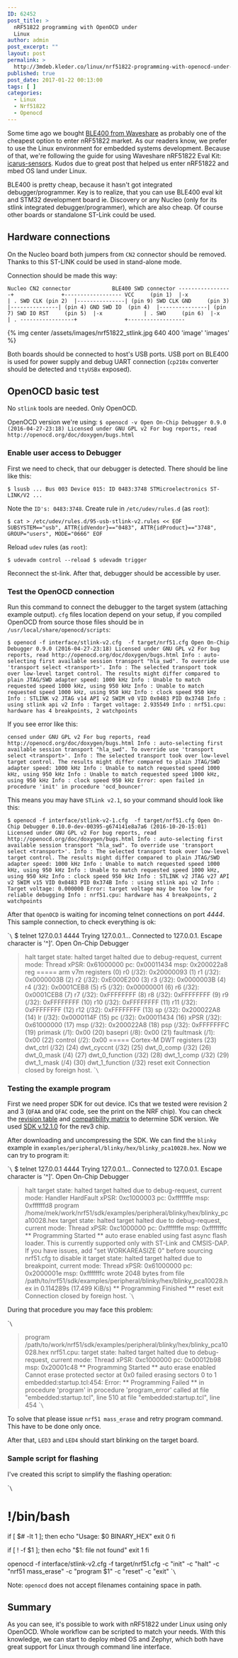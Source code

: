 ```yaml
---
ID: 62452
post_title: >
  nRF51822 programming with OpenOCD under
  Linux
author: admin
post_excerpt: ""
layout: post
permalink: >
  http://3mdeb.kleder.co/linux/nrf51822-programming-with-openocd-under-linux/
published: true
post_date: 2017-01-22 00:13:00
tags: [ ]
categories:
  - Linux
  - Nrf51822
  - Openocd
---
```

Some time ago we bought [BLE400 from Waveshare][1] as probably one of the cheapest option to enter nRF51822 market. As our readers know, we prefer to use the Linux environment for embedded systems development. Because of that, we're following the guide for using Waveshare nRF51822 Eval Kit: [icarus-sensors][2]. Kudos due to great post that helped us enter nRF51822 and mbed OS land under Linux.

BLE400 is pretty cheap, because it hasn't got integrated debugger/programmer. Key is to realize, that you can use BLE400 eval kit and STM32 development board ie. Discovery or any Nucleo (only for its stlink integrated debugger/programmer), which are also cheap. Of course other boards or standalone ST-Link could be used.

## Hardware connections

On the Nucleo board both jumpers from `CN2` connector should be removed. Thanks to this ST-LINK could be used in stand-alone mode.

Connection should be made this way:

`Nucleo CN2 connector             BLE400 SWD connector
-----------------+               +------------------
VCC     (pin 1)  |-x             | .
SWD CLK (pin 2)  |---------------| (pin 9) SWD CLK
GND     (pin 3)  |---------------| (pin 4) GND
SWD IO  (pin 4)  |---------------| (pin 7) SWD IO
RST     (pin 5)  |-x             | .
SWO     (pin 6)  |-x             | .
-----------------+               +------------------`

{% img center /assets/images/nrf51822_stlink.jpg 640 400 'image' 'images' %}

Both boards should be connected to host's USB ports. USB port on BLE400 is used for power supply and debug UART connection (`cp210x` converter should be detected and `ttyUSBx` exposed).

## OpenOCD basic test

No `stlink` tools are needed. Only OpenOCD.

OpenOCD version we're using: `$ openocd -v
Open On-Chip Debugger 0.9.0 (2016-04-27-23:18)
Licensed under GNU GPL v2
For bug reports, read
    http://openocd.org/doc/doxygen/bugs.html`

### Enable user access to Debugger

First we need to check, that our debugger is detected. There should be line like this:

`$ lsusb
...
Bus 003 Device 015: ID 0483:3748 STMicroelectronics ST-LINK/V2
...`

Note the `ID's: 0483:3748`. Create rule in `/etc/udev/rules.d` (as `root`):

`$ cat > /etc/udev/rules.d/95-usb-stlink-v2.rules << EOF
SUBSYSTEM=="usb", ATTR{idVendor}=="0483", ATTR{idProduct}=="3748", GROUP="users", MODE="0666"
EOF`

Reload `udev` rules (as `root`):

`$ udevadm control --reload
$ udevadm trigger`

Reconnect the st-link. After that, debugger should be accessible by user.

### Test the OpenOCD connection

Run this command to connect the debugger to the target system (attaching example output). `cfg` files location depend on your setup, if you compiled OpenOCD from source those files should be in `/usr/local/share/openocd/scripts`:

`$ openocd -f interface/stlink-v2.cfg  -f target/nrf51.cfg
Open On-Chip Debugger 0.9.0 (2016-04-27-23:18)
Licensed under GNU GPL v2
For bug reports, read
    http://openocd.org/doc/doxygen/bugs.html
Info : auto-selecting first available session transport "hla_swd". To override use 'transport select <transport>'.
Info : The selected transport took over low-level target control. The results might differ compared to plain JTAG/SWD
adapter speed: 1000 kHz
Info : Unable to match requested speed 1000 kHz, using 950 kHz
Info : Unable to match requested speed 1000 kHz, using 950 kHz
Info : clock speed 950 kHz
Info : STLINK v2 JTAG v14 API v2 SWIM v0 VID 0x0483 PID 0x3748
Info : using stlink api v2
Info : Target voltage: 2.935549
Info : nrf51.cpu: hardware has 4 breakpoints, 2 watchpoints`

If you see error like this:

`censed under GNU GPL v2
For bug reports, read
        http://openocd.org/doc/doxygen/bugs.html
Info : auto-selecting first available session transport "hla_swd". To override use 'transport select <transport>'.
Info : The selected transport took over low-level target control. The results might differ compared to plain JTAG/SWD
adapter speed: 1000 kHz
Info : Unable to match requested speed 1000 kHz, using 950 kHz
Info : Unable to match requested speed 1000 kHz, using 950 kHz
Info : clock speed 950 kHz
Error: open failed
in procedure 'init'
in procedure 'ocd_bouncer'`

This means you may have `STLink v2.1`, so your command should look like this:

`$ openocd -f interface/stlink-v2-1.cfg  -f target/nrf51.cfg
Open On-Chip Debugger 0.10.0-dev-00395-g674141e8a7a6 (2016-10-20-15:01)
Licensed under GNU GPL v2
For bug reports, read
        http://openocd.org/doc/doxygen/bugs.html
Info : auto-selecting first available session transport "hla_swd". To override use 'transport select <transport>'.
Info : The selected transport took over low-level target control. The results might differ compared to plain JTAG/SWD
adapter speed: 1000 kHz
Info : Unable to match requested speed 1000 kHz, using 950 kHz
Info : Unable to match requested speed 1000 kHz, using 950 kHz
Info : clock speed 950 kHz
Info : STLINK v2 JTAG v27 API v2 SWIM v15 VID 0x0483 PID 0x374B
Info : using stlink api v2
Info : Target voltage: 0.000000
Error: target voltage may be too low for reliable debugging
Info : nrf51.cpu: hardware has 4 breakpoints, 2 watchpoints`

After that `OpenOCD` is waiting for incoming telnet connections on port *4444*. This sample connection, to check everything is ok:

\``\` $ telnet 127.0.0.1 4444 Trying 127.0.0.1... Connected to 127.0.0.1. Escape character is '^]'. Open On-Chip Debugger

> halt target state: halted target halted due to debug-request, current mode: Thread xPSR: 0x61000000 pc: 0x00011434 msp: 0x200022a8 reg ===== arm v7m registers (0) r0 (/32): 0x20000093 (1) r1 (/32): 0x0000003B (2) r2 (/32): 0xE000E200 (3) r3 (/32): 0x0000003B (4) r4 (/32): 0x0001CEB8 (5) r5 (/32): 0x00000001 (6) r6 (/32): 0x0001CEB8 (7) r7 (/32): 0xFFFFFFFF (8) r8 (/32): 0xFFFFFFFF (9) r9 (/32): 0xFFFFFFFF (10) r10 (/32): 0xFFFFFFFF (11) r11 (/32): 0xFFFFFFFF (12) r12 (/32): 0xFFFFFFFF (13) sp (/32): 0x200022A8 (14) lr (/32): 0x0000114F (15) pc (/32): 0x00011434 (16) xPSR (/32): 0x61000000 (17) msp (/32): 0x200022A8 (18) psp (/32): 0xFFFFFFFC (19) primask (/1): 0x00 (20) basepri (/8): 0x00 (21) faultmask (/1): 0x00 (22) control (/2): 0x00 ===== Cortex-M DWT registers (23) dwt_ctrl (/32) (24) dwt_cyccnt (/32) (25) dwt_0_comp (/32) (26) dwt_0_mask (/4) (27) dwt_0_function (/32) (28) dwt_1_comp (/32) (29) dwt_1_mask (/4) (30) dwt_1_function (/32) reset exit Connection closed by foreign host. \``\`

### Testing the example program

First we need proper SDK for out device. ICs that we tested were revision 2 and 3 (`QFAA` and `QFAC` code, see the print on the NRF chip). You can check the [revision table][3] and [compatibility matrix][4] to determine SDK version. We used [SDK v.12.1.0][5] for the rev3 chip.

After downloading and uncompressing the SDK. We can find the `blinky` example in `examples/peripheral/blinky/hex/blinky_pca10028.hex`. Now we can try to program it:

\``\` $ telnet 127.0.0.1 4444 Trying 127.0.0.1... Connected to 127.0.0.1. Escape character is '^]'. Open On-Chip Debugger

> halt target state: halted target halted due to debug-request, current mode: Handler HardFault xPSR: 0xc1000003 pc: 0xfffffffe msp: 0xffffffd8 program /home/mek/work/nrf51/sdk/examples/peripheral/blinky/hex/blinky_pca10028.hex target state: halted target halted due to debug-request, current mode: Thread xPSR: 0xc1000000 pc: 0xfffffffe msp: 0xfffffffc ** Programming Started ** auto erase enabled using fast async flash loader. This is currently supported only with ST-Link and CMSIS-DAP. If you have issues, add "set WORKAREASIZE 0" before sourcing nrf51.cfg to disable it target state: halted target halted due to breakpoint, current mode: Thread xPSR: 0x61000000 pc: 0x2000001e msp: 0xfffffffc wrote 2048 bytes from file /path/to/nrf51/sdk/examples/peripheral/blinky/hex/blinky_pca10028.hex in 0.114289s (17.499 KiB/s) ** Programming Finished ** reset exit Connection closed by foreign host. \``\`

During that procedure you may face this problem:

\``\`

> program /path/to/work/nrf51/sdk/examples/peripheral/blinky/hex/blinky_pca10028.hex nrf51.cpu: target state: halted target halted due to debug-request, current mode: Thread xPSR: 0xc1000000 pc: 0x00012b98 msp: 0x20001c48 ** Programming Started ** auto erase enabled Cannot erase protected sector at 0x0 failed erasing sectors 0 to 1 embedded:startup.tcl:454: Error: ** Programming Failed ** in procedure 'program' in procedure 'program_error' called at file "embedded:startup.tcl", line 510 at file "embedded:startup.tcl", line 454 \``\`

To solve that please issue `nrf51 mass_erase` and retry program command. This have to be done only once.

After that, `LED3` and `LED4` should start blinking on the target board.

### Sample script for flashing

I've created this script to simplify the flashing operation:

\``\`

# !/bin/bash

if [ $# -lt 1 ]; then echo "Usage: $0 BINARY_HEX" exit 0 fi

if [ ! -f $1 ]; then echo "$1: file not found" exit 1 fi

openocd -f interface/stlink-v2.cfg -f target/nrf51.cfg -c "init" -c "halt" -c "nrf51 mass_erase" -c "program $1" -c "reset" -c "exit" \``\`

Note: `openocd` does not accept filenames containing space in path.

## Summary

As you can see, it's possible to work with nRF51822 under Linux using only OpenOCD. Whole workflow can be scripted to match your needs. With this knowledge, we can start to deploy mbed OS and Zephyr, which both have great support for Linux through command line interface.

 [1]: http://www.waveshare.com/nrf51822-eval-kit.htm
 [2]: http://icarus-sensors.github.io/general/starting-with-nRF51822.html
 [3]: http://infocenter.nordicsemi.com/index.jsp?topic=%2Fcom.nordic.infocenter.nrf51%2Fdita%2Fnrf51%2Fcompatibility_matrix%2FnRF51822_ic_revision_overview.html&cp=3_0_1
 [4]: http://infocenter.nordicsemi.com/index.jsp?topic=%2Fcom.nordic.infocenter.nrf51%2Fdita%2Fnrf51%2Fcompatibility_matrix%2FnRF51422_nRF51822_ic_rev_sdk_sd_comp_matrix.html&cp=3_0_4
 [5]: https://developer.nordicsemi.com/nRF5_SDK/nRF5_SDK_v12.x.x/nRF5_SDK_12.1.0_0d23e2a.zip